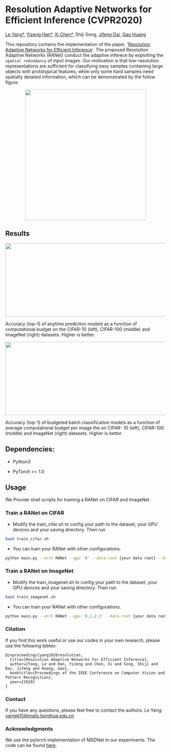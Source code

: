 # Resolution Adaptive Networks for Efficient Inference (CVPR2020)
[Le Yang*](https://github.com/yangle15), [Yizeng Han*](https://github.com/thuallen), [Xi Chen*](https://github.com/FateDawnLeon), Shiji Song, [Jifeng Dai](https://github.com/daijifeng001), [Gao Huang](https://github.com/gaohuang)

This repository contains the implementation of the paper, '[Resolution Adaptive Networks for Efficient Inference](https://arxiv.org/pdf/2003.07326.pdf)'. The proposed Resolution Adaptive Networks (RANet) conduct the adaptive inferece by exploiting the ``spatial redundancy`` of input images. Our motivation is that low-resolution representations are sufficient for classifying easy samples containing large objects with prototypical features, while only some hard samples need spatially detailed information, which can be demonstrated by the follow figure.

<div align=center><img width="380" height="410" src="https://github.com/yangle15/RANet-pytorch/blob/master/imgs/RANet_overview.png"/></div>

## Results

<div align=center><img width="800" height="230" src="https://github.com/yangle15/RANet-pytorch/blob/master/imgs/anytime_results.png"/></div>

Accuracy (top-1) of anytime prediction models as a function of computational budget on the CIFAR-10 (left), CIFAR-100
(middle) and ImageNet (right) datasets. Higher is better.

<div align=center><img width="800" height="230" src="https://github.com/yangle15/RANet-pytorch/blob/master/imgs/dynamic_results.png"/></div>
 
Accuracy (top-1) of budgeted batch classification models as a function of average computational budget per image the on CIFAR-
10 (left), CIFAR-100 (middle) and ImageNet (right) datasets. Higher is better.

## Dependencies:

* Python3

* PyTorch >= 1.0

## Usage
We Provide shell scripts for training a RANet on CIFAR and ImageNet.

### Train a RANet on CIFAR
* Modify the train_cifar.sh to config your path to the dataset, your GPU devices and your saving directory. Then run
```sh
bash train_cifar.sh
```

* You can train your RANet with other configurations.
```sh
python main.py --arch RANet --gpu '0' --data-root {your data root} --data 'cifar10' --step 2 --nChannels 16 --stepmode 'lg' --scale-list '1-2-3' --grFactor '4-2-1' --bnFactor '4-2-1'
```
 
### Train a RANet on ImageNet
* Modify the train_imagenet.sh to config your path to the dataset, your GPU devices and your saving directory. Then run
```sh
bash train_imagenet.sh
```

* You can train your RANet with other configurations.
```sh
python main.py --arch RANet --gpu '0,1,2,3' --data-root {your data root} --data 'ImageNet' --step 8 --growthRate 16 --nChannels 32 --stepmode 'even' --scale-list '1-2-3-4' --grFactor '4-2-2-1' --bnFactor '4-2-2-1'
```



### Citation
If you find this work useful or use our codes in your own research, please use the following bibtex:
```
@inproceedings{yang2020resolution,
  title={Resolution Adaptive Networks for Efficient Inference},
  author={Yang, Le and Han, Yizeng and Chen, Xi and Song, Shiji and Dai, Jifeng and Huang, Gao},
  booktitle={Proceedings of the IEEE Conference on Computer Vision and Pattern Recognition},
  year={2020}
}
```

### Contact
If you have any questions, please feel free to contact the authors. Le Yang: yangle15@mails.tsinghua.edu.cn

### Acknowledgments
We use the pytorch implementation of MSDNet in our experiments. The code can be found [here](https://github.com/kalviny/MSDNet-PyTorch).



